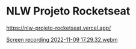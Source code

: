 # NLW Projeto Rocketseat

https://nlw-projeto-rocketseat.vercel.app/
 
 

[Screen recording 2022-11-09 17.29.32.webm](https://user-images.githubusercontent.com/109696840/200935445-0a0699ae-6813-4434-9f92-f69baff19f57.webm)
